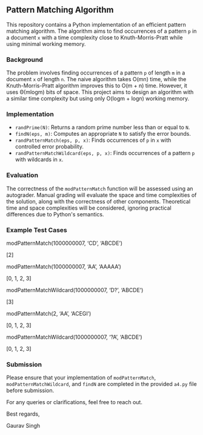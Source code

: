 ## Pattern Matching Algorithm

This repository contains a Python implementation of an efficient pattern matching algorithm. The algorithm aims to find occurrences of a pattern `p` in a document `x` with a time complexity close to Knuth-Morris-Pratt while using minimal working memory.

### Background

The problem involves finding occurrences of a pattern `p` of length `m` in a document `x` of length `n`. The naive algorithm takes O(mn) time, while the Knuth-Morris-Pratt algorithm improves this to O(m + n) time. However, it uses Θ(mlogm) bits of space. This project aims to design an algorithm with a similar time complexity but using only O(logm + logn) working memory.

### Implementation

- `randPrime(N)`: Returns a random prime number less than or equal to `N`.
- `findN(eps, m)`: Computes an appropriate `N` to satisfy the error bounds.
- `randPatternMatch(eps, p, x)`: Finds occurrences of `p` in `x` with controlled error probability.
- `randPatternMatchWildcard(eps, p, x)`: Finds occurrences of a pattern `p` with wildcards in `x`.

### Evaluation

The correctness of the `modPatternMatch` function will be assessed using an autograder. Manual grading will evaluate the space and time complexities of the solution, along with the correctness of other components. Theoretical time and space complexities will be considered, ignoring practical differences due to Python's semantics.

### Example Test Cases

modPatternMatch(1000000007, ‘CD’, ‘ABCDE’)

[2]

modPatternMatch(1000000007, ‘AA’, ‘AAAAA’)

[0, 1, 2, 3]


modPatternMatchWildcard(1000000007, ‘D?’, ‘ABCDE’)

[3]

modPatternMatch(2, ‘AA’, ‘ACEGI’)

[0, 1, 2, 3]

modPatternMatchWildcard(1000000007, ‘?A’, ‘ABCDE’)

[0, 1, 2, 3]


### Submission

Please ensure that your implementation of `modPatternMatch`, `modPatternMatchWildcard`, and `findN` are completed in the provided `a4.py` file before submission.

For any queries or clarifications, feel free to reach out.

Best regards,

Gaurav Singh
